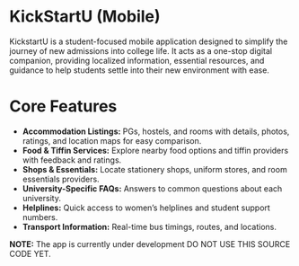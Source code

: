 # KickStartU (Mobile)
KickstartU is a student-focused mobile application designed to simplify the journey of new admissions into college life. It acts as a one-stop digital companion, providing localized information, essential resources, and guidance to help students settle into their new environment with ease.

# Core Features
- **Accommodation Listings:** PGs, hostels, and rooms with details, photos, ratings, and location maps for easy comparison.
- **Food & Tiffin Services:** Explore nearby food options and tiffin providers with feedback and ratings.
- **Shops & Essentials:** Locate stationery shops, uniform stores, and room essentials providers.
- **University-Specific FAQs:** Answers to common questions about each university.
- **Helplines:** Quick access to women’s helplines and student support numbers.
- **Transport Information:** Real-time bus timings, routes, and locations.

**NOTE:** The app is currently under development DO NOT USE THIS SOURCE CODE YET.